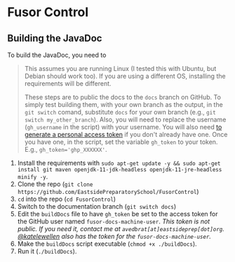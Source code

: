 # Fusor Control

## Building the JavaDoc

To build the JavaDoc, you need to

> This assumes you are running Linux (I tested this with Ubuntu, but Debian should work too). If you are using a different OS, installing the requirements will be different.
>
> These steps are to public the docs to the `docs` branch on GitHub. To simply test building them, with your own branch as the output, in the `git switch` comand, substitute `docs` for your own branch (e.g., `git switch my_other_branch`). Also, you will need to replace the username (`gh_username` in the script) with your username. You will also need [to generate a personal access token](https://docs.github.com/en/authentication/keeping-your-account-and-data-secure/creating-a-personal-access-token) if you don't already have one. Once you have one, in the script, set the variable `gh_token` to your token. E.g., `gh_token='ghp_XXXXXX'`.

1. Install the requirements with `sudo apt-get update -y && sudo apt-get install git maven openjdk-11-jdk-headless openjdk-11-jre-headless minify -y`.
2. Clone the repo (`git clone https://github.com/EastsidePreparatorySchool/FusorControl`)
3. `cd` into the repo (`cd FusorControl`)
4. Switch to the documentation branch (`git switch docs`)
5. Edit the `buildDocs` file to have `gh_token` be set to the access token for the GitHub user named `fusor-docs-machine-user`. _This token is not public. If you need it, contact me at `avedbrat[at]eastsideprep[dot]org`. [@katelewellen](https://github.com/katelewellen) also has the token for the `fusor-docs-machine-user`._
6. Make the `buildDocs` script executable (`chmod +x ./buildDocs`).
7. Run it (`./buildDocs`).


